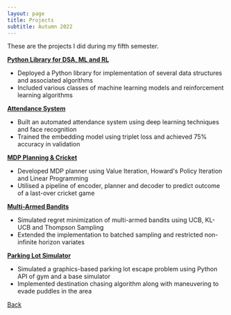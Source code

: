 ```yaml
---
layout: page
title: Projects
subtitle: Autumn 2022
---
```


These are the projects I did during my fifth semester.

[**Python Library for DSA, ML and RL**](./python3-ug-cs/)
- Deployed a Python library for implementation of several data structures and associated algorithms
- Included various classes of machine learning models and reinforcement learning algorithms

[**Attendance System**](./attendance-system/)
- Built an automated attendance system using deep learning techniques and face recognition
- Trained the embedding model using triplet loss and achieved 75% accuracy in validation

[**MDP Planning & Cricket**](./mdp-and-cricket/)
- Developed MDP planner using Value Iteration, Howard's Policy Iteration and Linear Programming
- Utilised a pipeline of encoder, planner and decoder to predict outcome of a last-over cricket game

[**Multi-Armed Bandits**](./multi-armed-bandits/)
- Simulated regret minimization of multi-armed bandits using UCB, KL-UCB and Thompson Sampling
- Extended the implementation to batched sampling and restricted non-infinite horizon variates

[**Parking Lot Simulator**](./parking-lot/)
- Simulated a graphics-based parking lot escape problem using Python API of gym and a base simulator
- Implemented destination chasing algorithm along with maneuvering to evade puddles in the area

[Back](..)